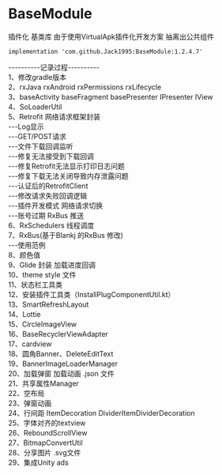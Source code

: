 # BaseModule
插件化 基类库
由于使用VirtualApk插件化开发方案 抽离出公共组件</br>

```
implementation 'com.github.Jack1995:BaseModule:1.2.4.7'
```

----------记录过程----------</br>
1、修改gradle版本</br>
2、rxJava rxAndroid rxPermissions rxLifecycle</br>
3、baseActivity baseFragment basePresenter IPresenter  IView</br>
4、SoLoaderUtil</br>
5、Retrofit 网络请求框架封装</br>
---Log显示</br>
---GET/POST请求</br>
---文件下载回调监听</br>
---修复无法接受到下载回调</br>
---修复Retrofit无法显示打印日志问题</br>
---修复下载无法关闭导致内存泄露问题</br>
---认证后的RetrofitClient</br>
---修改请求失败回调逻辑</br>
---插件开发模式 网络请求切换</br>
---账号过期 RxBus 推送</br>
6、RxSchedulers 线程调度</br>
7、RxBus(基于Blankj 的RxBus 修改)</br>
---使用范例</br>
8、颜色值</br>
9、Glide 封装 加载进度回调</br>
10、theme style 文件</br>
11、状态栏工具类</br>
12、安装插件工具类（InstallPlugComponentUtil.kt）</br>
13、SmartRefreshLayout</br>
14、Lottie</br>
15、CircleImageView</br>
16、BaseRecyclerViewAdapter</br>
17、cardview</br>
18、圆角Banner、DeleteEditText</br>
19、BannerImageLoaderManager</br>
20、加载弹窗 加载动画 .json 文件</br>
21、共享属性Manager</br>
22、空布局</br>
23、弹窗动画</br>
24、行间距 ItemDecoration DividerItemDividerDecoration</br>
25、字体对齐的textview</br>
26、ReboundScrollView</br>
27、BitmapConvertUtil</br>
28、分享图片 .svg文件</br>
29、集成Unity ads</br>
